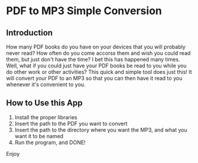 # PDF to MP3 Simple Conversion

## Introduction
How many PDF books do you have on your devices that you will probably never read? How often do you come accorss them and wish you could read them, but just don't have the time? I bet this has happened many times. Well, what if you could just have your PDF books be read to you while you do other work or other activities?
This quick and simple tool does just this! It will convert your PDF to an MP3 so that you can then have it read to you whenever it's convenient to you.

## How to Use this App
1. Install the proper libraries
2. Insert the path to the PDF you want to convert
3. Insert the path to the directory where you want the MP3, and what you want it to be named
4. Run the program, and DONE!

Enjoy
